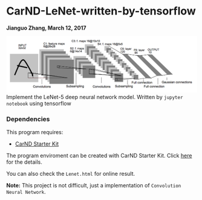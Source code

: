 # CarND-LeNet-written-by-tensorflow
**Jianguo Zhang, March 12, 2017**

![LeNet-5 Architecture](lenet.png)
Implement the LeNet-5 deep neural network model. Written by `jupyter notebook` using tensorflow

### Dependencies
This program requires:

* [CarND Starter Kit](https://github.com/udacity/CarND-Term1-Starter-Kit)

The program enviroment can be created with CarND Starter Kit. Click [here](https://github.com/udacity/CarND-Term1-Starter-Kit/blob/master/README.md) for the details.

You can also check the `Lenet.html` for online result.

**Note:** This project is not difficult, just a implementation of `Convolution Neural Network`.
